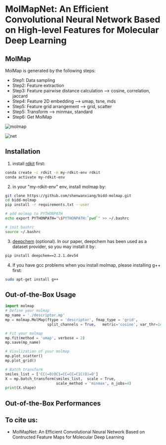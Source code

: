 # MolMapNet: An Efficient Convolutional Neural Network Based on High-level Features for Molecular Deep Learning

## MolMap
MolMap is generated by the following steps:

* Step1: Data sampling 
* Step2: Feature extraction 
* Step3: Feature pairwise distance calculation --> cosine, correlation, jaccard
* Step4: Feature 2D embedding --> umap, tsne, mds
* Step5: Feature grid arrangement --> grid, scatter
* Step5: Transform --> minmax, standard
* Step6: Get MolMap



![molmap](https://github.com/shenwanxiang/bidd-molmap/blob/master/paper/images/Picture1.png)


![net](https://github.com/shenwanxiang/bidd-molmap/blob/master/paper/images/net.png)

## Installation

1. install [rdkit]('http://www.rdkit.org/docs/Install.html) first:
```bash
conda create -c rdkit -n my-rdkit-env rdkit
conda activate my-rdkit-env
```
2. in your "my-rdkit-env" env, install molmap by:

```bash
git clone https://github.com/shenwanxiang/bidd-molmap.git
cd bidd-molmap
pip install -r requirements.txt --user

# add molmap to PYTHONPATH
echo export PYTHONPATH="\$PYTHONPATH:`pwd`" >> ~/.bashrc

# init bashrc
source ~/.bashrc
```

3. [deepchem]('https://github.com/deepchem/deepchem') (optional). In our paper, deepchem has been used as a dataset provider, so you may install it by:
```bash
pip install deepchem==2.2.1.dev54
```

4. If you have gcc problems when you install molmap, please installing g++ first:
```bash
sudo apt-get install g++
```


## Out-of-the-Box Usage

```python
import molmap
# Define your molmap
mp_name = './descriptor.mp'
mp = molmap.MolMap(ftype = 'descriptor', fmap_type = 'grid',
                   split_channels = True,   metric='cosine', var_thr=1e-4)
```

```python
# Fit your molmap
mp.fit(method = 'umap', verbose = 2)
mp.save(mp_name) 
```

```python
# Visulization of your molmap
mp.plot_scatter()
mp.plot_grid()
```

```python
# Batch transform 
smiles_list = ['CC(=O)OC1=CC=CC=C1C(O)=O']
X = mp.batch_transform(smiles_list,  scale = True, 
                       scale_method = 'minmax', n_jobs=4)
print(X.shape)
```


## Out-of-the-Box Performances






## To cite us:

* MolMapNet: An Efficient Convolutional Neural Network Based on Contructed Feature Maps for Molecular Deep Learning


